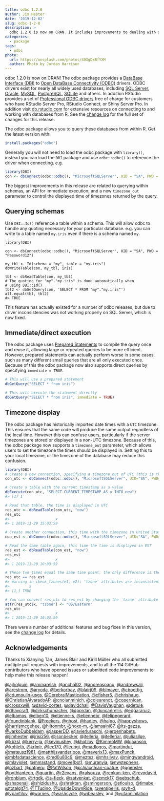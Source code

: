 ```yaml
---
title: odbc 1.2.0
author: Jim Hester
date: '2019-12-02'
slug: odbc-1-2-0
description: >
  odbc 1.2.0 is now on CRAN. It includes improvements to dealing with schemas, an API for immediate execution, and a new parameter to control timezone outputs.
categories:
  - package
tags:
  - odbc
photo:
  url: https://unsplash.com/photos/40XgDxBfYXM
  author: Photo by Jordan Harrison
---
```


odbc 1.2.0 is now on CRAN! The odbc package provides a [DataBase Interface (DBI)](https://dbi.r-dbi.org/) to [Open DataBase Connectivity (ODBC)](https://en.wikipedia.org/wiki/Open_Database_Connectivity) drivers. ODBC drivers exist for nearly all widely used databases, including [SQL Server](https://www.microsoft.com/en-us/sql-server/), [Oracle](https://www.oracle.com/database), [MySQL](https://www.mysql.com/), [PostgreSQL](https://www.postgresql.org/), [SQLite](https://sqlite.org/) and others. In addition RStudio provides a set of [Professional ODBC drivers](https://db.rstudio.com/rstudio/pro-drivers/) free of charge for customers who have RStudio Server Pro, RStudio Connect, or Shiny Server Pro. In addition visit [db.rstudio.com](https://db.rstudio.com/) for extensive resources on connecting to and working with databases from R. See the [change log](https://cloud.r-project.org/web/packages/odbc/news/news.html) for the full set of changes for this release.

The odbc package allows you to query these databases from within R. Get the latest version with:

```r
install.packages("odbc")
```

Generally you will not need to load the odbc package with `library()`, instead you can load the `DBI` package and use `odbc::odbc()` to reference the driver when connecting. e.g.

```r
library(DBI)
con <- dbConnect(odbc::odbc(), "MicrosoftSQLServer", UID = "SA", PWD = "Password12")
```

The biggest improvements in this release are related to querying within schemas, an API for immediate execution, and a new `timezone_out` parameter to control the displayed time of timezones returned by the query.

## Querying schemas

Use `DBI::Id()` reference a table within a schema. This will allow odbc to handle any quoting necessary for your particular database. e.g. you can write to a table named `my.iris` even if there is a schema named `my`.

```{r, eval = FALSE}
library(DBI)

con <- dbConnect(odbc::odbc(), "MicrosoftSQLServer", UID = "SA", PWD = "Password12")

my_tbl <- Id(schema = "my", table = "my.iris")
dbWriteTable(con, my_tbl, iris)

tbl <- dbReadTable(con, my_tbl)
# The quoting for "my"."my.iris" is done automatically when 
# using DBI::Id()
tbl2 <- dbGetQuery(con, 'SELECT * FROM "my"."my.iris"')
all.equal(tbl, tbl2)
#> TRUE
```

This feature has actually existed for a number of odbc releases, but due to driver inconsistencies was not working properly on SQL Server, which is now fixed.

## Immediate/direct execution

The odbc package uses [Prepared Statements](https://en.wikipedia.org/wiki/Prepared_statement) to compile the query once and reuse it, allowing large or repeated queries to be more efficient. However, prepared statements can actually perform worse in some cases, such as many different small queries that are all only executed once. Because of this the odbc package now also supports direct queries by specifying `immediate = TRUE`.

```r
# This will use a prepared statement
dbGetQuery("SELECT * from iris")

# This will execute the statement directly
dbGetQuery("SELECT * from iris", immediate = TRUE)
```

## Timezone display

The odbc package has historically imported date times with a `UTC` timezone. This ensures that the same code will produce the same output regardless of the local time. However this can confuse users, particularly if the server timezones are stored or displayed in a non-UTC timezone. Because of this, the odbc package now supports a `timezone_out` parameter, which allows users to set the timezone the times should be displayed in. Setting this to your local timezone, or the timezone of the database may reduce this confusion.

``` r
library(DBI)
# Create a new connection, specifying a timezone_out of UTC (this is the default)
con_utc <- dbConnect(odbc::odbc(), "MicrosoftSQLServer", UID="SA", PWD="Password12", timezone_out = "UTC")

# Create a table with the current timestamp as a value
dbExecute(con_utc, "SELECT CURRENT_TIMESTAMP AS x INTO now")
#> [1] 1

# Read that table, the time is displayed in UTC
res_utc <- dbReadTable(con_utc, "now")
res_utc
#>                     x
#> 1 2019-11-29 15:03:59

# Create another connection, this time with the timezone in United States eastern time
con_est <- dbConnect(odbc::odbc(), "MicrosoftSQLServer", UID="SA", PWD="Password12", timezone_out = "US/Eastern")

# Read the same table again, this time the time is displayed in EST
res_est <- dbReadTable(con_est, "now")
res_est
#>                     x
#> 1 2019-11-29 10:03:59

# These two times equal the same time point, the only difference is the display
res_utc == res_est
#> Warning in check_tzones(e1, e2): 'tzone' attributes are inconsistent
#>         x
#> [1,] TRUE

# You can convert res_utc to res_est by changing the `tzone` attribute
attr(res_utc$x, "tzone") <- "US/Eastern"
res_utc
#>                     x
#> 1 2019-11-29 10:03:59
```

There were a number of additional features and bug fixes in this version, see the [change log](https://cloud.r-project.org/web/packages/odbc/news/news.html) for details.

## Acknowledgements

Thanks to Xianying Tan, James Blair and Kirill Müller who all submitted multiple pull requests with improvements, and to all the 114 GitHub contributors who have opened issues or submitted code improvements to help make this release happen!

[&#x0040;ajholguin](https://github.com/ajholguin), [&#x0040;ammarelsh](https://github.com/ammarelsh), [&#x0040;anchal02](https://github.com/anchal02), [&#x0040;andreaspano](https://github.com/andreaspano), [&#x0040;andrewsali](https://github.com/andrewsali), [&#x0040;arestrom](https://github.com/arestrom), [&#x0040;aryoda](https://github.com/aryoda), [&#x0040;berkorbay](https://github.com/berkorbay), [&#x0040;blairj09](https://github.com/blairj09), [&#x0040;blmayer](https://github.com/blmayer), [&#x0040;cboettig](https://github.com/cboettig), [&#x0040;cdumoulin-usgs](https://github.com/cdumoulin-usgs), [&#x0040;CerebralMastication](https://github.com/CerebralMastication), [&#x0040;cfisher5](https://github.com/cfisher5), [&#x0040;chrishaug](https://github.com/chrishaug), [&#x0040;ChristianAlvaradoAP](https://github.com/ChristianAlvaradoAP), [&#x0040;cnolanminich](https://github.com/cnolanminich), [&#x0040;colearendt](https://github.com/colearendt), [&#x0040;copernican](https://github.com/copernican), [&#x0040;crossxwill](https://github.com/crossxwill), [&#x0040;david-cortes](https://github.com/david-cortes), [&#x0040;davidchall](https://github.com/davidchall), [&#x0040;DavisVaughan](https://github.com/DavisVaughan), [&#x0040;detule](https://github.com/detule), [&#x0040;dhaycraft](https://github.com/dhaycraft), [&#x0040;dirkschumacher](https://github.com/dirkschumacher), [&#x0040;dpprdan](https://github.com/dpprdan), [&#x0040;duncanrellis](https://github.com/duncanrellis), [&#x0040;edgararuiz](https://github.com/edgararuiz), [&#x0040;elbamos](https://github.com/elbamos), [&#x0040;elben10](https://github.com/elben10), [&#x0040;etienne-s](https://github.com/etienne-s), [&#x0040;etiennebr](https://github.com/etiennebr), [&#x0040;felipegerard](https://github.com/felipegerard), [&#x0040;foundinblank](https://github.com/foundinblank), [&#x0040;Freekers](https://github.com/Freekers), [&#x0040;ghost](https://github.com/ghost), [&#x0040;hadley](https://github.com/hadley), [&#x0040;halpo](https://github.com/halpo), [&#x0040;happyshows](https://github.com/happyshows), [&#x0040;harrismcgehee](https://github.com/harrismcgehee), [&#x0040;hiltonmbr](https://github.com/hiltonmbr), [&#x0040;hoxo-m](https://github.com/hoxo-m), [&#x0040;iamsaini87](https://github.com/iamsaini87), [&#x0040;its-gazza](https://github.com/its-gazza), [&#x0040;JarkoDubbeldam](https://github.com/JarkoDubbeldam), [&#x0040;jasperDD](https://github.com/jasperDD), [&#x0040;javierluraschi](https://github.com/javierluraschi), [&#x0040;jeroenhabets](https://github.com/jeroenhabets), [&#x0040;jimhester](https://github.com/jimhester), [&#x0040;jrisi256](https://github.com/jrisi256), [&#x0040;jsonbecker](https://github.com/jsonbecker), [&#x0040;jtelleria](https://github.com/jtelleria), [&#x0040;jtelleriar](https://github.com/jtelleriar), [&#x0040;juliasilge](https://github.com/juliasilge), [&#x0040;kbzsl](https://github.com/kbzsl), [&#x0040;kerry-ja](https://github.com/kerry-ja), [&#x0040;kevinushey](https://github.com/kevinushey), [&#x0040;khotilov](https://github.com/khotilov), [&#x0040;KimmoMW](https://github.com/KimmoMW), [&#x0040;kjaanson](https://github.com/kjaanson), [&#x0040;kohleth](https://github.com/kohleth), [&#x0040;krlmlr](https://github.com/krlmlr), [&#x0040;lee170](https://github.com/lee170), [&#x0040;leungi](https://github.com/leungi), [&#x0040;madlogos](https://github.com/madlogos), [&#x0040;martindut](https://github.com/martindut), [&#x0040;mateusz1981](https://github.com/mateusz1981), [&#x0040;matthijsvanderloos](https://github.com/matthijsvanderloos), [&#x0040;maverix13](https://github.com/maverix13), [&#x0040;maxPunck](https://github.com/maxPunck), [&#x0040;mbfsdatascience](https://github.com/mbfsdatascience), [&#x0040;md0u80c9](https://github.com/md0u80c9), [&#x0040;meztez](https://github.com/meztez), [&#x0040;mhsilvav](https://github.com/mhsilvav), [&#x0040;mingwandroid](https://github.com/mingwandroid), [&#x0040;mlaviolet](https://github.com/mlaviolet), [&#x0040;mmastand](https://github.com/mmastand), [&#x0040;move[bot]](https://github.com/move[bot]), [&#x0040;muranyia](https://github.com/muranyia), [&#x0040;nwstephens](https://github.com/nwstephens), [&#x0040;nzbart](https://github.com/nzbart), [&#x0040;patperu](https://github.com/patperu), [&#x0040;PatWilson](https://github.com/PatWilson), [&#x0040;pchiacchiari-coatue](https://github.com/pchiacchiari-coatue), [&#x0040;pgensler](https://github.com/pgensler), [&#x0040;pythiantech](https://github.com/pythiantech), [&#x0040;quartin](https://github.com/quartin), [&#x0040;r2evans](https://github.com/r2evans), [&#x0040;ralsouza](https://github.com/ralsouza), [&#x0040;renkun-ken](https://github.com/renkun-ken), [&#x0040;revodavid](https://github.com/revodavid), [&#x0040;ronblum](https://github.com/ronblum), [&#x0040;rtgdk](https://github.com/rtgdk), [&#x0040;s-fleck](https://github.com/s-fleck), [&#x0040;satvenkat](https://github.com/satvenkat), [&#x0040;scmck17](https://github.com/scmck17), [&#x0040;sebschub](https://github.com/sebschub), [&#x0040;shapenaji](https://github.com/shapenaji), [&#x0040;shizidushu](https://github.com/shizidushu), [&#x0040;shrektan](https://github.com/shrektan), [&#x0040;smingerson](https://github.com/smingerson), [&#x0040;stlouiso](https://github.com/stlouiso), [&#x0040;timabe](https://github.com/timabe), [&#x0040;totalgit74](https://github.com/totalgit74), [&#x0040;TTudino](https://github.com/TTudino), [&#x0040;UpsideDownRide](https://github.com/UpsideDownRide), [&#x0040;versipellis](https://github.com/versipellis), [&#x0040;vh-d](https://github.com/vh-d), [&#x0040;vpanfilov](https://github.com/vpanfilov), [&#x0040;warnes](https://github.com/warnes), [&#x0040;washcycle](https://github.com/washcycle), [&#x0040;wibeasley](https://github.com/wibeasley), and [&#x0040;yutannihilation](https://github.com/yutannihilation)
